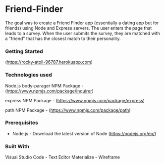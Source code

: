 # Friend-Finder

The goal was to create a Friend Finder app (essentially a dating app but for friends) using Node and Express servers. The user enters the page that leads to a survey. When the user submits the survey, they are matched with a "friend" that has the closest match to their personality.

### Getting Started
 (https://rocky-atoll-96787.herokuapp.com)

### Technologies used
Node.js
body-parager NPM Package - (https://www.npmjs.com/package/inquirer)

express NPM Package - (https://www.npmjs.com/package/express)

path NPM Package - (https://www.npmjs.com/package/path)
### Prerequisites
- Node.js - Download the latest version of Node (https://nodejs.org/en/)

### Built With
Visual Studio Code - Text Editor
Materialize - Wireframe